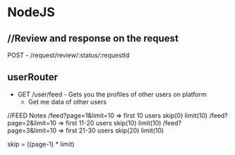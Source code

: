 # NodeJS


## //Review and response on the request
   
   POST - /request/review/:status/:requestId


## userRouter
- GET /user/feed - Gets you the profiles of other users on platform
   - Get me data of other users

//FEED Notes
/feed?page=1&limit=10 => first 10 users  skip(0) limit(10)
/feed?page=2&limit=10 => first 11-20 users skip(10) limit(10)
/feed?page=3&limit=10 => first 21-30  users skip(20) limit(10)

skip = ((page-1) * limit)